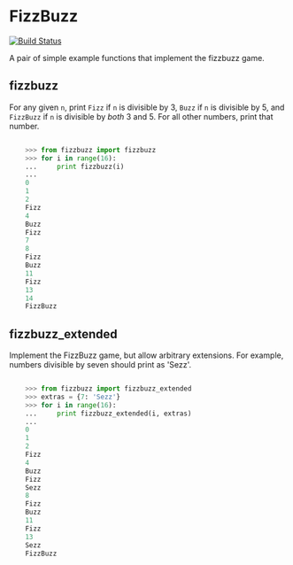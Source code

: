 # FizzBuzz

[![Build Status](https://travis-ci.org/owy1/fizzbuzz.svg?branch=master)](https://travis-ci.org/owy1/fizzbuzz)


A pair of simple example functions that implement the fizzbuzz game.

## fizzbuzz

For any given `n`, print `Fizz` if `n` is divisible by 3, `Buzz` if `n` is
divisible by 5, and `FizzBuzz` if `n` is divisible by *both* 3 and 5. 
For all other numbers, print that number.

```python

    >>> from fizzbuzz import fizzbuzz
    >>> for i in range(16):
    ...     print fizzbuzz(i)
    ...
    0
    1
    2
    Fizz
    4
    Buzz
    Fizz
    7
    8
    Fizz
    Buzz
    11
    Fizz
    13
    14
    FizzBuzz
```


## fizzbuzz_extended

Implement the FizzBuzz game, but allow arbitrary extensions.
For example, numbers divisible by seven should print as 'Sezz'.

```python

    >>> from fizzbuzz import fizzbuzz_extended
    >>> extras = {7: 'Sezz'}
    >>> for i in range(16):
    ...     print fizzbuzz_extended(i, extras)
    ...
    0
    1
    2
    Fizz
    4
    Buzz
    Fizz
    Sezz
    8
    Fizz
    Buzz
    11
    Fizz
    13
    Sezz
    FizzBuzz
```

